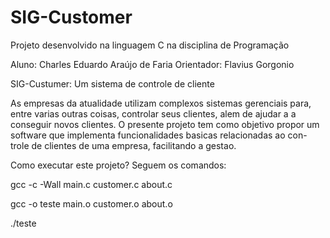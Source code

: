 # SIG-Customer
Projeto desenvolvido na linguagem C na disciplina de Programação


Aluno: Charles Eduardo Araújo de Faria
Orientador: Flavius Gorgonio



SIG-Custumer: Um sistema de controle de cliente


As empresas da atualidade utilizam complexos sistemas gerenciais para,
entre varias outras coisas, controlar seus clientes, alem de ajudar a
a conseguir novos clientes. O presente projeto tem como objetivo propor
um software que implementa funcionalidades basicas relacionadas ao con-
trole de clientes de uma empresa, facilitando a gestao.



Como executar este projeto? Seguem os comandos:


gcc -c -Wall main.c customer.c about.c

gcc -o teste main.o customer.o about.o

./teste